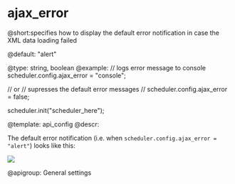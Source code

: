 ajax_error
=============
@short:specifies how to display the default error notification in case the XML data loading failed
	
@default: "alert"

@type: string, boolean
@example:
// logs error message to console
scheduler.config.ajax_error = "console";

// or
// supresses the default error messages
// scheduler.config.ajax_error = false;

scheduler.init("scheduler_here");

@template:	api_config
@descr:

The default error notification (i.e. when  <code>scheduler.config.ajax_error = "alert"</code>) looks like this: 

<img src="api/ajax_error_property.png">

@apigroup: General settings
